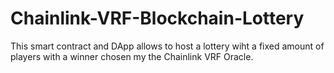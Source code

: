 # Chainlink-VRF-Blockchain-Lottery
This smart contract and DApp allows to host a lottery wiht a fixed amount of players with a winner chosen my the Chainlink VRF Oracle.

